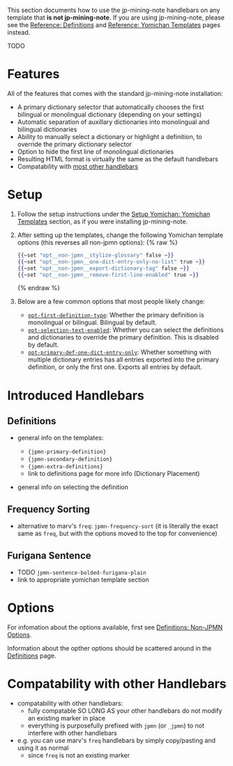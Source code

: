 This section documents how to use the jp-mining-note handlebars on any template
that **is not jp-mining-note**.
If you are using jp-mining-note, please see the
[Reference: Definitions](definitions.md) and
[Reference: Yomichan Templates](yomichantemplates.md)
pages instead.

TODO

# Features

All of the features that comes with the standard jp-mining-note installation:

- A primary dictionary selector that automatically chooses the first bilingual or monolingual dictionary (depending on your settings)
- Automatic separation of auxillary dictionaries into monolingual and bilingual dictionaries
- Ability to manually select a dictionary or highlight a definition, to override the primary dictionary selector
- Option to hide the first line of monolingual dictionaries
- Resulting HTML format is virtually the same as the default handlebars
- Compatability with [most other handlebars](#compatability-with-other-handlebars)


# Setup
1. Follow the setup instructions under the
    [Setup Yomichan: Yomichan Templates](setupyomichan.md#yomichan-templates) section,
     as if you were installing jp-mining-note.
2. After setting up the templates, change the following Yomichan template options
    (this reverses all non-jpmn options):
    {% raw %}
    ```handlebars
    {{~set "opt__non-jpmn__stylize-glossary" false ~}}
    {{~set "opt__non-jpmn__one-dict-entry-only-no-list" true ~}}
    {{~set "opt__non-jpmn__export-dictionary-tag" false ~}}
    {{~set "opt__non-jpmn__remove-first-line-enabled" true ~}}
    ```
    {% endraw %}

3. Below are a few common options that most people likely change:
    - [`opt-first-definition-type`](definitions.md#automatic-selection-bilingual-or-monolingual):
        Whether the primary definition is monolingual or bilingual.
        Bilingual by default.
    - [`opt-selection-text-enabled`](definitions.md#manual-selection):
        Whether you can select the definitions and dictionaries
        to override the primary definition. This is disabled by default.
    - [`opt-primary-def-one-dict-entry-only`](definitions.md#exporting-only-one-dictionary-entry):
        Whether something with multiple dictionary entries
        has all entries exported into the primary definition, or only the first one.
        Exports all entries by default.


# Introduced Handlebars

## Definitions
- general info on the templates:
    - `{jpmn-primary-definition}`
    - `{jpmn-secondary-definition}`
    - `{jpmn-extra-definitions}`
    - link to definitions page for more info (Dictionary Placement)

- general info on selecting the definition

## Frequency Sorting
- alternative to marv's `freq`: `jpmn-frequency-sort`
    (it is literally the exact same as `freq`, but with the options moved to the top for convenience)

## Furigana Sentence
- TODO `jpmn-sentence-bolded-furigana-plain`
- link to appropriate yomichan template section

# Options
For infomation about the options available,
first see [Definitions: Non-JPMN Options](definitions.md#non-jpmn-options).

Information about the opther options should be scattered around in the
[Definitions](definitions.md) page.


# Compatability with other Handlebars
- compatability with other handlebars:
    - fully compatable SO LONG AS your other handlebars do not modify an existing marker in place
    - everything is purposefully prefixed with `jpmn` (or `_jpmn`) to not interfere with other handlebars
- e.g. you can use marv's `freq` handlebars by simply copy/pasting and using it as normal
    - since `freq` is not an existing marker



